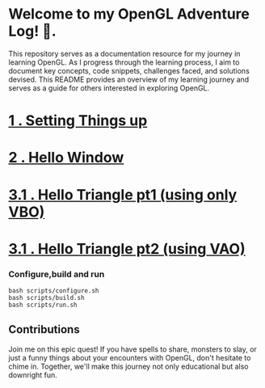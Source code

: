 



# Welcome to my OpenGL Adventure Log! 🚀.

This repository serves as a documentation resource for my journey in learning OpenGL. As I progress through the learning process, I aim to document key concepts, code snippets, challenges faced, and solutions devised. This README provides an overview of my learning journey and serves as a guide for others interested in exploring OpenGL.

# [1 . Setting Things up](docs/setting_things_up.md)
# [2 . Hello Window](docs/2.%20Hello_Window.md)
# [3.1 . Hello Triangle pt1 (using only VBO)](docs/3.1%20Hello_triangle_pt1.md)
# [3.1 . Hello Triangle pt2 (using VAO)](docs/3.2%20Hello_trinagle_pt2.md)


### Configure,build and run
```
bash scripts/configure.sh 
bash scripts/build.sh 
bash scripts/run.sh 
```
## Contributions

Join me on this epic quest! If you have spells to share, monsters to slay, or just a funny things about your encounters with OpenGL, don't hesitate to chime in. Together, we'll make this journey not only educational but also downright fun.

